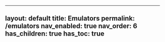 
---
layout: default
title: Emulators
permalink: /emulators
nav_enabled: true
nav_order: 6
has_children: true
has_toc: true
---